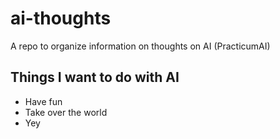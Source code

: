 # ai-thoughts
A repo to organize information on thoughts on AI (PracticumAI)

## Things I want to do with  AI

* Have fun 
* Take over the world
* Yey
